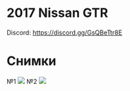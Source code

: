 # 2017 Nissan GTR
Discord: https://discord.gg/GsQBeTtr8E

# Снимки
№1
![](https://imgur.com/O03PhYt.png)
№2
![](https://imgur.com/Ag08tCW.png)
